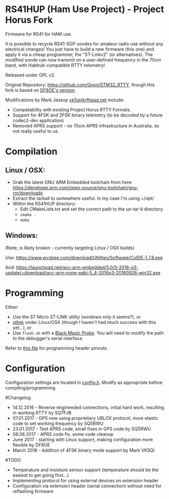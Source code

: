 # RS41HUP (Ham Use Project) - Project Horus Fork
Firmware for RS41 for HAM use.

It is possible to recycle RS41-SGP sondes for amateur radio use without any electrical changes! You just have to build a new firmware (this one) and apply it via a cheap programmer, the "ST-Linkv2" (or alternatives). The modified sonde can now transmit on a user-defined frequency in the 70cm band, with Habhub-compatible RTTY telemetry!

Released under GPL v2.

Original Repository: https://github.com/Qyon/STM32_RTTY, though this fork is based on [DF8OE's version](https://github.com/df8oe/RS41HUP).

Modifications by Mark Jessop <vk5qi@rfhead.net> include:
* Compatability with existing Project Horus RTTY Formats.
* Support for 4FSK and 2FSK binary telemetry (to be decoded by a future codec2-dev application)
* Removed APRS support - no 70cm APRS infrastructure in Australia, so not really useful to us.


# Compilation
## Linux / OSX:
* Grab the latest GNU ARM Embedded toolchain from here: https://developer.arm.com/open-source/gnu-toolchain/gnu-rm/downloads
* Extract the tarball to somewhere useful. In my case I'm using ~/opt/
* Within the RS41HUP directory:
  * Edit CMakeLists.txt and set the correct path to the un-tar'd directory.
  * `cmake .`
  * `make`


## Windows:
(Note, is likely broken - currently targeting Linux / OSX builds)

Use:
https://www.wyzbee.com/download/Utilities/Software/CoIDE-1.7.8.exe

And:
https://launchpad.net/gcc-arm-embedded/5.0/5-2016-q3-update/+download/gcc-arm-none-eabi-5_4-2016q3-20160926-win32.exe

# Programming
Either:
* Use the ST Micro ST-LINK utility (windows only it seems?), or
* [stlink](https://github.com/texane/stlink) under Linux/OSX (though I haven't had much success with this yet...), or
* Use `flash.sh` with a [Black Magic Probe](https://1bitsquared.com/products/black-magic-probe). You will need to modify the path to the debugger's serial interface.

Refer to [this file](./docs/programming_header.md) for programming header pinouts.

# Configuration
Configuration settings are located in [config.h](./config.h). Modify as appropriate before compiling/programming.

#Changelog
 * 14.12.2016 - Reverse engineeded connections, initial hard work, resulting in working RTTY by SQ7FJB
 * 07.01.2017 - GPS now using proprietiary UBLOX protocol, more elastic code to set working frequency by SQ5RWU
 * 23.01.2017 - Test APRS code, small fixes in GPS code by SQ5RWU
 * 06.06.2017 - APRS code fix, some code cleanup
 * June 2017 - starting with Linux support, making configuration more flexible by DF8OE
 * March 2018 - Addition of 4FSK binary mode support by Mark VK5QI


#TODO
 * Temperature and moisture sensor support (temperature should be the easiest to get going first...)
 * Implementing protocol for using external devices on extension header
 * Configuration via extension header (serial connection) without need for reflashing firmware
